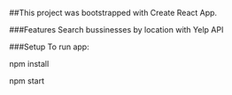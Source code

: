 ##This project was bootstrapped with Create React App.

###Features
Search bussinesses by location with Yelp API

###Setup
To run app:

npm install

npm start
